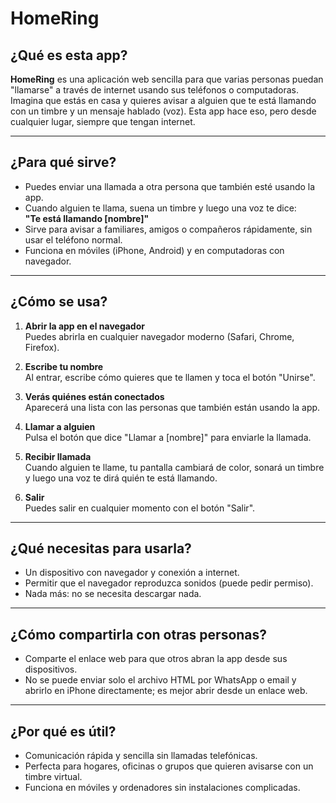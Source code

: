 # HomeRing

## ¿Qué es esta app?

**HomeRing** es una aplicación web sencilla para que varias personas puedan "llamarse" a través de internet usando sus teléfonos o computadoras. Imagina que estás en casa y quieres avisar a alguien que te está llamando con un timbre y un mensaje hablado (voz). Esta app hace eso, pero desde cualquier lugar, siempre que tengan internet.

---

## ¿Para qué sirve?

- Puedes enviar una llamada a otra persona que también esté usando la app.
- Cuando alguien te llama, suena un timbre y luego una voz te dice:  
  **"Te está llamando [nombre]"**  
- Sirve para avisar a familiares, amigos o compañeros rápidamente, sin usar el teléfono normal.
- Funciona en móviles (iPhone, Android) y en computadoras con navegador.

---

## ¿Cómo se usa?

1. **Abrir la app en el navegador**  
   Puedes abrirla en cualquier navegador moderno (Safari, Chrome, Firefox).

2. **Escribe tu nombre**  
   Al entrar, escribe cómo quieres que te llamen y toca el botón "Unirse".

3. **Verás quiénes están conectados**  
   Aparecerá una lista con las personas que también están usando la app.

4. **Llamar a alguien**  
   Pulsa el botón que dice "Llamar a [nombre]" para enviarle la llamada.

5. **Recibir llamada**  
   Cuando alguien te llame, tu pantalla cambiará de color, sonará un timbre y luego una voz te dirá quién te está llamando.

6. **Salir**  
   Puedes salir en cualquier momento con el botón "Salir".

---

## ¿Qué necesitas para usarla?

- Un dispositivo con navegador y conexión a internet.
- Permitir que el navegador reproduzca sonidos (puede pedir permiso).
- Nada más: no se necesita descargar nada.

---

## ¿Cómo compartirla con otras personas?

- Comparte el enlace web para que otros abran la app desde sus dispositivos.
- No se puede enviar solo el archivo HTML por WhatsApp o email y abrirlo en iPhone directamente; es mejor abrir desde un enlace web.

---

## ¿Por qué es útil?

- Comunicación rápida y sencilla sin llamadas telefónicas.
- Perfecta para hogares, oficinas o grupos que quieren avisarse con un timbre virtual.
- Funciona en móviles y ordenadores sin instalaciones complicadas.
